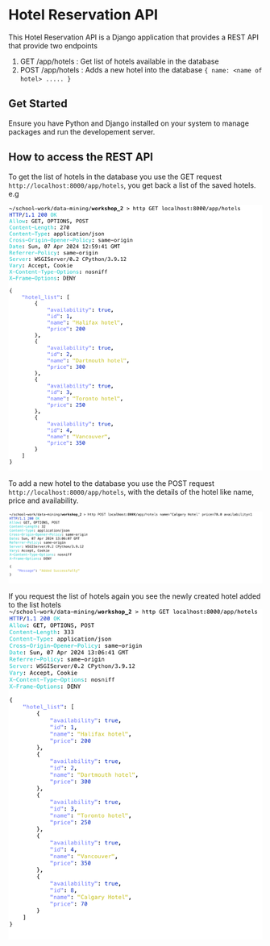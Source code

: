 # Hotel Reservation API

This Hotel Reservation API is a Django application that provides a REST API that provide two endpoints
1. GET /app/hotels : Get list of hotels available in the database
2. POST /app/hotels : Adds a new hotel into the database
`{ name: <name of hotel> ..... }`

## Get Started
Ensure you have Python and Django installed on your system to manage packages and run the developement server.

## How to access the REST API
To get the list of hotels in the database you use the GET request `http://localhost:8000/app/hotels`, 
you get back a list of the saved hotels. e.g 

![The GET Hotel request!](images/1.png  "San Juan Mountains")

To add a new hotel to the database you use the POST request `http://localhost:8000/app/hotels`,
with the details of the hotel like name, price and availability.

![The POST Hotel request!](images/2.png  "San Juan Mountains")

If you request the list of hotels again you see the newly created hotel added to the list hotels
![The GET Hotel request!](images/3.png  "San Juan Mountains")